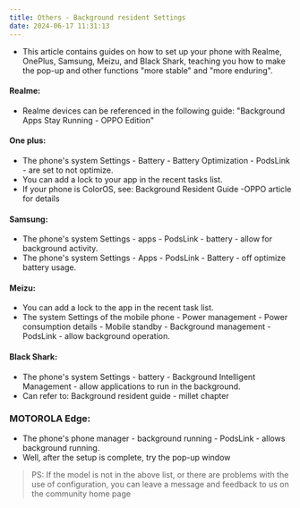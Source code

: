 ```yaml
---
title: Others - Background resident Settings
date: 2024-06-17 11:31:13
---
```

- This article contains guides on how to set up your phone with Realme, OnePlus, Samsung, Meizu, and Black Shark, teaching you how to make the pop-up and other functions "more stable" and "more enduring".

#### Realme:
- Realme devices can be referenced in the following guide: "Background Apps Stay Running - OPPO Edition"

#### One plus:
- The phone's system Settings - Battery - Battery Optimization - PodsLink - are set to not optimize. 
- You can add a lock to your app in the recent tasks list. 
- If your phone is ColorOS, see: Background Resident Guide -OPPO article for details

#### Samsung:
- The phone's system Settings - apps - PodsLink - battery - allow for background activity. 
- The phone's system Settings - Apps - PodsLink - Battery - off optimize battery usage.

#### Meizu:
- You can add a lock to the app in the recent task list.
- The system Settings of the mobile phone - Power management - Power consumption details - Mobile standby - Background management - PodsLink - allow background operation.

#### Black Shark:
- The phone's system Settings - battery - Background Intelligent Management - allow applications to run in the background.
- Can refer to: Background resident guide - millet chapter

### MOTOROLA Edge:
- The phone's phone manager - background running - PodsLink - allows background running.
- Well, after the setup is complete, try the pop-up window

> PS: If the model is not in the above list, or there are problems with the use of configuration, you can leave a message and feedback to us on the community home page
